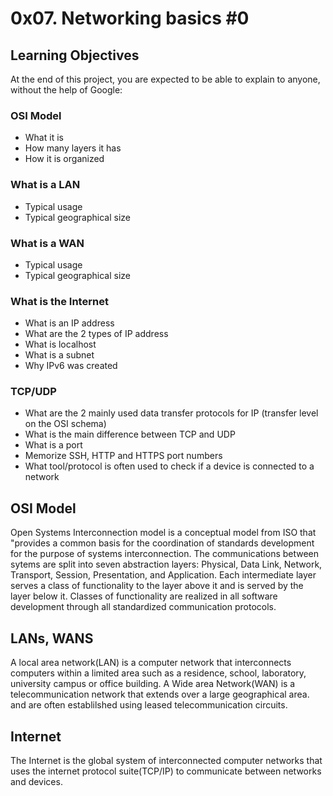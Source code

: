 # 0x07. Networking basics #0

## Learning Objectives
At the end of this project, you are expected to be able to explain to anyone, without the help of Google:

### OSI Model
* What it is
* How many layers it has
* How it is organized
### What is a LAN
* Typical usage
* Typical geographical size
### What is a WAN
* Typical usage
* Typical geographical size
### What is the Internet
* What is an IP address
* What are the 2 types of IP address
* What is localhost
* What is a subnet
* Why IPv6 was created
### TCP/UDP
* What are the 2 mainly used data transfer protocols for IP (transfer level on the OSI schema)
* What is the main difference between TCP and UDP
* What is a port
* Memorize SSH, HTTP and HTTPS port numbers
* What tool/protocol is often used to check if a device is connected to a network

## OSI Model
Open Systems Interconnection model is a conceptual model from ISO that "provides a common basis for the coordination of standards development for the purpose of systems interconnection.
The communications between sytems are split into seven abstraction layers: Physical, Data Link, Network, Transport, Session, Presentation, and Application.
Each intermediate layer serves a class of functionality to the layer above it and is served by the layer below it. Classes of functionality are realized in all software development through all standardized communication protocols.

## LANs, WANS
A local area network(LAN) is a computer network that interconnects computers within a limited area such as a residence, school, laboratory, university campus or office building.
A Wide area Network(WAN) is a telecommunication network that extends over a large geographical area. and are often establilshed using leased telecommunication circuits.

## Internet
The Internet is the global system of interconnected computer networks that uses the internet protocol suite(TCP/IP) to communicate between networks and devices. 
